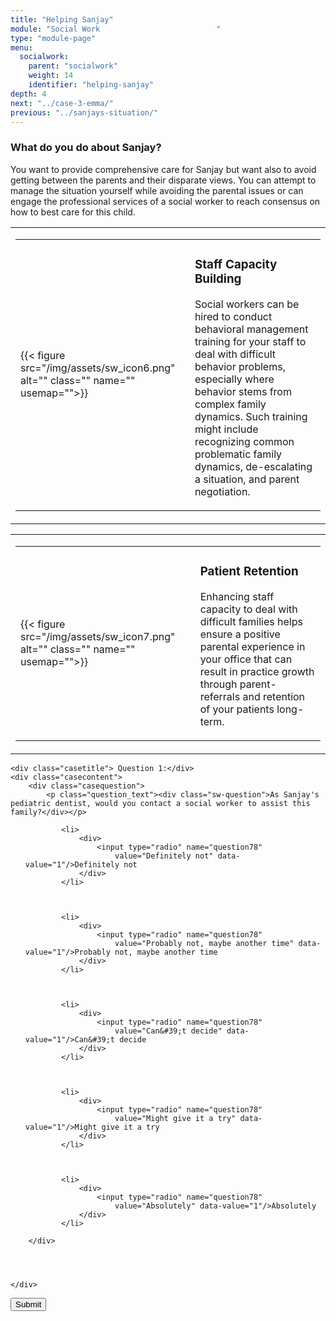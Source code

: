 ```yaml
---
title: "Helping Sanjay"
module: "Social Work                          "
type: "module-page"
menu:
  socialwork:
    parent: "socialwork"
    weight: 14
    identifier: "helping-sanjay"
depth: 4
next: "../case-3-emma/"
previous: "../sanjays-situation/"
---
```

<form method="post" action="."><div class="pageblock"><h3>What do you do about Sanjay?</h3><div class="maintext">
<p>You want to provide comprehensive care for Sanjay but want also to avoid getting between the parents and their disparate views. You can attempt to manage the situation yourself while avoiding the parental issues or can engage the professional services of a social worker to reach consensus on how to best care for this child.</p>
</div>
</div><div class="pageblock"><table>
<tr>
<td>
<table class="noborders">
<tr>
<td>
{{< figure src="/img/assets/sw_icon6.png" alt="" class="" name="" usemap="">}}</td>
<td>
<h3>Staff Capacity Building</h3>
<div class="maintext"><p>Social workers can be hired to conduct behavioral management training for your staff to deal with difficult behavior problems, especially where behavior stems from complex family dynamics. Such training might include recognizing common problematic family dynamics, de-escalating a situation, and parent negotiation.</p></div></td>
</tr>
</table>
</td>
</tr>
</table>
<table>
<tr>
<td>
<table class="noborders">
<tr>
<td>
{{< figure src="/img/assets/sw_icon7.png" alt="" class="" name="" usemap="">}}</td>
<td>
<h3>Patient Retention</h3>
<div class="maintext"><p>Enhancing staff capacity to deal with difficult families helps ensure a positive parental experience in your office that can result in practice growth through parent-referrals and retention of your patients long-term.</p></div></td>
</tr>
</table>
</td>
</tr>
</table>
</div><div class="pageblock">










  




<div class="cases">
    
    <div class="casetitle"> Question 1:</div>
    <div class="casecontent">
        <div class="casequestion">
            <p class="question_text"><div class="sw-question">As Sanjay's pediatric dentist, would you contact a social worker to assist this family?</div></p>
            
                
                    

<ol type="A">
    
        
            <li>
                <div>
                    <input type="radio" name="question78"
                        value="Definitely not" data-value="1"/>Definitely not
                </div>
            </li>
        
    
        
            <li>
                <div>
                    <input type="radio" name="question78"
                        value="Probably not, maybe another time" data-value="1"/>Probably not, maybe another time
                </div>
            </li>
        
    
        
            <li>
                <div>
                    <input type="radio" name="question78"
                        value="Can&#39;t decide" data-value="1"/>Can&#39;t decide
                </div>
            </li>
        
    
        
            <li>
                <div>
                    <input type="radio" name="question78"
                        value="Might give it a try" data-value="1"/>Might give it a try
                </div>
            </li>
        
    
        
            <li>
                <div>
                    <input type="radio" name="question78"
                        value="Absolutely" data-value="1"/>Absolutely
                </div>
            </li>
        
    
</ol>

                

                

                
            
        </div>

        
            
        
    </div>
</div>




</div><div class="submit-container"><input class="btn btn-info btn-submit-section" type="submit" value="Submit" /></div></form>